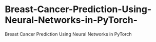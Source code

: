 # Breast-Cancer-Prediction-Using-Neural-Networks-in-PyTorch-
Breast Cancer Prediction Using Neural Networks in PyTorch 
